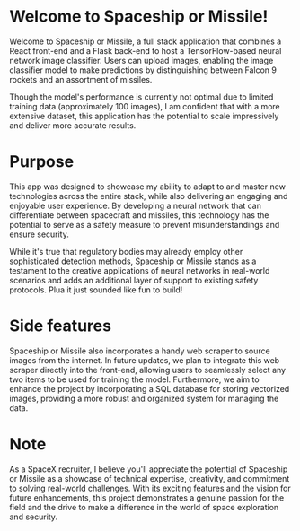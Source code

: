 # Welcome to Spaceship or Missile!
Welcome to Spaceship or Missile, a full stack application that combines a React front-end and a Flask back-end to host a TensorFlow-based neural network image classifier. Users can upload images, enabling the image classifier model to make predictions by distinguishing between Falcon 9 rockets and an assortment of missiles.

Though the model's performance is currently not optimal due to limited training data (approximately 100 images), I am confident that with a more extensive dataset, this application has the potential to scale impressively and deliver more accurate results.

# Purpose
This  app was designed to showcase my ability to adapt to and master new technologies across the entire stack, while also delivering an engaging and enjoyable user experience. By developing a neural network that can differentiate between spacecraft and missiles, this technology has the potential to serve as a safety measure to prevent misunderstandings and ensure security.

While it's true that regulatory bodies may already employ other sophisticated detection methods, Spaceship or Missile stands as a testament to the creative applications of neural networks in real-world scenarios and adds an additional layer of support to existing safety protocols. Plua it just sounded like fun to build!


# Side features
Spaceship or Missile also incorporates a handy web scraper to source images from the internet. In future updates, we plan to integrate this web scraper directly into the front-end, allowing users to seamlessly select any two items to be used for training the model. Furthermore, we aim to enhance the project by incorporating a SQL database for storing vectorized images, providing a more robust and organized system for managing the data.


# Note
As a SpaceX recruiter, I believe you'll appreciate the potential of Spaceship or Missile as a showcase of technical expertise, creativity, and commitment to solving real-world challenges. With its exciting features and the vision for future enhancements, this project demonstrates a genuine passion for the field and the drive to make a difference in the world of space exploration and security.
